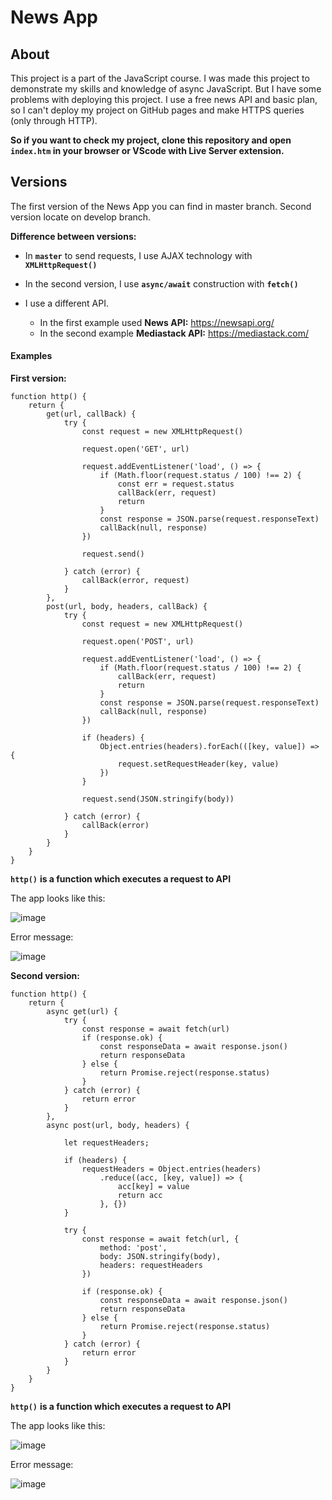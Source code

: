 # News App

## About

This project is a part of the JavaScript course. I was made this project to demonstrate my skills and knowledge of async JavaScript. But I have some problems with deploying this project. I use a free news API and basic plan, so I can't deploy my project on GitHub pages and make HTTPS queries (only through HTTP).

**So if you want to check my project, clone this repository and open `index.htm` in your browser or VScode with Live Server extension.**

## Versions

The first version of the News App you can find in master branch. Second version locate on develop branch.

**Difference between versions:**

- In **`master`** to send requests, I use AJAX technology with **`XMLHttpRequest()`**
- In the second version, I use **`async/await`** construction with **`fetch()`**

- I use a different API.
  - In the first example used **News API:** https://newsapi.org/
  - In the second example **Mediastack API:** https://mediastack.com/

#### Examples

**First version:**

```JS
function http() {
    return {
        get(url, callBack) {
            try {
                const request = new XMLHttpRequest()

                request.open('GET', url)

                request.addEventListener('load', () => {
                    if (Math.floor(request.status / 100) !== 2) {
                        const err = request.status
                        callBack(err, request)
                        return
                    }
                    const response = JSON.parse(request.responseText)
                    callBack(null, response)
                })

                request.send()

            } catch (error) {
                callBack(error, request)
            }
        },
        post(url, body, headers, callBack) {
            try {
                const request = new XMLHttpRequest()

                request.open('POST', url)

                request.addEventListener('load', () => {
                    if (Math.floor(request.status / 100) !== 2) {
                        callBack(err, request)
                        return
                    }
                    const response = JSON.parse(request.responseText)
                    callBack(null, response)
                })

                if (headers) {
                    Object.entries(headers).forEach(([key, value]) => {
                        request.setRequestHeader(key, value)
                    })
                }

                request.send(JSON.stringify(body))

            } catch (error) {
                callBack(error)
            }
        }
    }
}
```

**`http()`** **is a function which executes a request to API**

The app looks like this:

![image](https://drive.google.com/uc?export=view&id=1vpS96NECZncUgD4Ft-PLm-yD_tOR6Z_c)

Error message:

![image](https://drive.google.com/uc?export=view&id=1UDXLPvGnQqjWQ5RGNhnDEobQO_Xb5jCj)

**Second version:**

```JS
function http() {
    return {
        async get(url) {
            try {
                const response = await fetch(url)
                if (response.ok) {
                    const responseData = await response.json()
                    return responseData
                } else {
                    return Promise.reject(response.status)
                }
            } catch (error) {
                return error
            }
        },
        async post(url, body, headers) {

            let requestHeaders;

            if (headers) {
                requestHeaders = Object.entries(headers)
                    .reduce((acc, [key, value]) => {
                        acc[key] = value
                        return acc
                    }, {})
            }

            try {
                const response = await fetch(url, {
                    method: 'post',
                    body: JSON.stringify(body),
                    headers: requestHeaders
                })

                if (response.ok) {
                    const responseData = await response.json()
                    return responseData
                } else {
                    return Promise.reject(response.status)
                }
            } catch (error) {
                return error
            }
        }
    }
}
```

**`http()`** **is a function which executes a request to API**

The app looks like this:

![image](https://drive.google.com/uc?export=view&id=1jSE9-Bc2Ce1ux4L9fGcSxnobv4DZj3DY)

Error message:

![image](https://drive.google.com/uc?export=view&id=1UDXLPvGnQqjWQ5RGNhnDEobQO_Xb5jCj)
